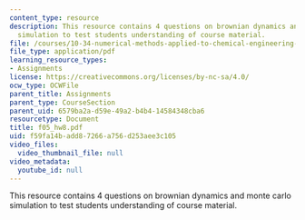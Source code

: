 ```yaml
---
content_type: resource
description: This resource contains 4 questions on brownian dynamics and monte carlo
  simulation to test students understanding of course material.
file: /courses/10-34-numerical-methods-applied-to-chemical-engineering-fall-2005/f59fa14badd87266a756d253aee3c105_f05_hw8.pdf
file_type: application/pdf
learning_resource_types:
- Assignments
license: https://creativecommons.org/licenses/by-nc-sa/4.0/
ocw_type: OCWFile
parent_title: Assignments
parent_type: CourseSection
parent_uid: 6579ba2a-d59e-49a2-b4b4-14584348cba6
resourcetype: Document
title: f05_hw8.pdf
uid: f59fa14b-add8-7266-a756-d253aee3c105
video_files:
  video_thumbnail_file: null
video_metadata:
  youtube_id: null
---
```

This resource contains 4 questions on brownian dynamics and monte carlo simulation to test students understanding of course material.